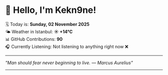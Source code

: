 # 👋 Hello, I'm Kekn9ne!

🗓️ Today is: **Sunday, 02 November 2025**  
🌤️ Weather in Istanbul: **☀️   +14°C**  
📊 GitHub Contributions: **90**  
🎧 Currently Listening: Not listening to anything right now ❌

---

_"Man should fear never beginning to live. — *Marcus Aurelius*"_

---
